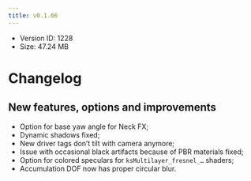 ```yaml
---
title: v0.1.66
---
```


*   Version ID: 1228
*   Size: 47.24 MB

# Changelog

## New features, options and improvements

*   Option for base yaw angle for Neck FX;
*   Dynamic shadows fixed;
*   New driver tags don’t tilt with camera anymore;
*   Issue with occasional black artifacts because of PBR materials fixed;
*   Option for colored speculars for `ksMultilayer_fresnel_…` shaders;
*   Accumulation DOF now has proper circular blur.
